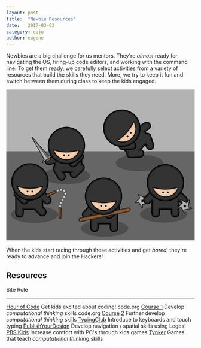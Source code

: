 ```yaml
---
layout: post
title:  "Newbie Resources"
date:   2017-03-03
category: dojo
author: eugene
---
```


Newbies are a big challenge for us mentors. They're *almost* ready for
navigating the OS, firing-up code editors, and working with the command
line. To get them ready, we carefully select activities from a variety
of resources that build the skills they need. More, we try to keep it
fun and switch between them during class to keep the kids engaged.

![Ninjas](/assets/images/ninjas.png)

When the kids start racing through these activities and get *bored*,
they're ready to advance and join the Hackers!

## Resources

Site                    Role
----------------------- ------------------------------------------------
[Hour of Code][1]       Get kids excited about coding!
code.org [Course 1][2]  Develop *computational thinking* skills
code.org [Course 2][3]  Further develop *computational thinking* skills
[TypingClub][4]         Introduce to keyboards and touch typing
[PublishYourDesign][5]  Develop navigation / spatial skills using Legos!
[PBS Kids][6]           Increase comfort with PC's through kids games
[Tynker][7]             Games that teach *computational thinking* skills

[1]: https://code.org/learn
[2]: https://studio.code.org/s/course1
[3]: https://studio.code.org/s/course2
[4]: https://www.typingclub.com/
[5]: http://www.publishyourdesign.com/design
[6]: http://pbskids.org/
[7]: https://www.tynker.com/hour-of-code

